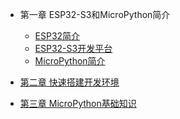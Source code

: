 <!-- docs/_sidebar.md -->

- 第一章 ESP32-S3和MicroPython简介

  - [ESP32简介](DShanMCU-Mio/Micropython/chapter1-1.md)
  - [ESP32-S3开发平台](DShanMCU-Mio/Micropython/chapter1-2.md)
  - [MicroPython简介](DShanMCU-Mio/Micropython/chapter1-3.md)

- [第二章 快速搭建开发环境](DShanMCU-Mio/Micropython/chapter2.md)

- [第三章 MicroPython基础知识](DShanMCU-Mio/Micropython/chapter3.md)
